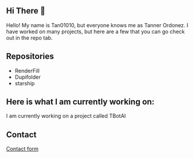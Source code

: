 ## Hi There 👋
Hello! My name is Tan01010, but everyone knows me as Tanner Ordonez.
I have worked on many projects, but here are a few that you can go check out in the repo tab.

## Repositories
 - RenderFill
 - Dupifolder
 - starship

## Here is what I am currently working on:
I am currently working on a project called TBotAI

## Contact
[Contact form](https://docs.google.com/forms/d/e/1FAIpQLSfGd3w5zgzIPSv15EuGtoeNx5PSb2SzHJaKN-vq_wXSAO9X4Q/viewform?embedded=true)